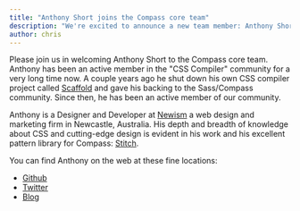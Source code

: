 ```yaml
---
title: "Anthony Short joins the Compass core team"
description: "We're excited to announce a new team member: Anthony Short"
author: chris
---
```


Please join us in welcoming Anthony Short to the Compass core team.
Anthony has been an active member in the "CSS Compiler" community for
a very long time now. A couple years ago he shut down his own CSS
compiler project called [Scaffold](https://github.com/anthonyshort/Scaffold)
and gave his backing to the Sass/Compass community. Since then, he
has been an active member of our community.

Anthony is a Designer and Developer at [Newism](http://newism.com.au/) a
web design and marketing firm in Newcastle, Australia. His depth and
breadth of knowledge about CSS and cutting-edge design is evident in
his work and his excellent pattern library for Compass:
[Stitch](https://github.com/anthonyshort/stitch-css).

You can find Anthony on the web at these fine locations:

* [Github](https://github.com/anthonyshort)
* [Twitter](https://twitter.com/#!/anthonyshort)
* [Blog](http://anthonyshort.me/)

